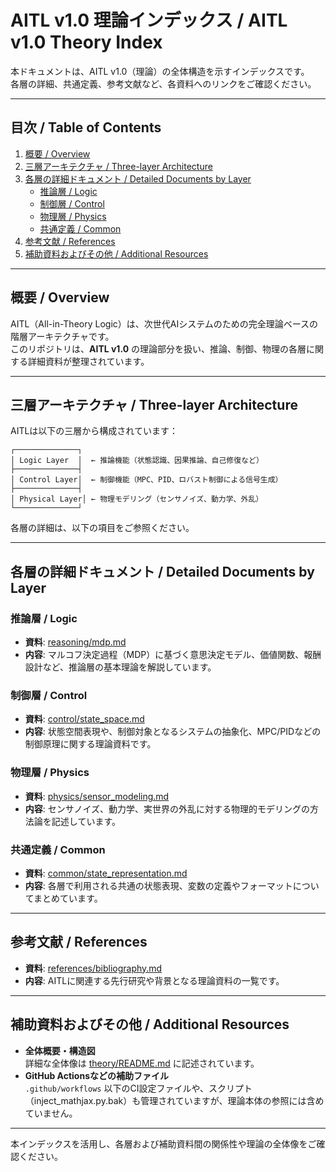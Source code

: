 # AITL v1.0 理論インデックス / AITL v1.0 Theory Index

本ドキュメントは、AITL v1.0（理論）の全体構造を示すインデックスです。  
各層の詳細、共通定義、参考文献など、各資料へのリンクをご確認ください。

---

## 目次 / Table of Contents

1. [概要 / Overview](#概要--overview)
2. [三層アーキテクチャ / Three-layer Architecture](#三層アーキテクチャ--three-layer-architecture)
3. [各層の詳細ドキュメント / Detailed Documents by Layer](#各層の詳細ドキュメント--detailed-documents-by-layer)
    - [推論層 / Logic](#推論層--logic)
    - [制御層 / Control](#制御層--control)
    - [物理層 / Physics](#物理層--physics)
    - [共通定義 / Common](#共通定義--common)
4. [参考文献 / References](#参考文献--references)
5. [補助資料およびその他 / Additional Resources](#補助資料およびその他--additional-resources)

---

## 概要 / Overview

AITL（All-in-Theory Logic）は、次世代AIシステムのための完全理論ベースの階層アーキテクチャです。  
このリポジトリは、**AITL v1.0** の理論部分を扱い、推論、制御、物理の各層に関する詳細資料が整理されています。

---

## 三層アーキテクチャ / Three-layer Architecture

AITLは以下の三層から構成されています：

```
┌──────────────┐
│ Logic Layer  │  ← 推論機能（状態認識、因果推論、自己修復など）
├──────────────┤
│ Control Layer│  ← 制御機能（MPC、PID、ロバスト制御による信号生成）
├──────────────┤
│ Physical Layer│ ← 物理モデリング（センサノイズ、動力学、外乱）
└──────────────┘
```

各層の詳細は、以下の項目をご参照ください。

---

## 各層の詳細ドキュメント / Detailed Documents by Layer

### 推論層 / Logic  
- **資料**: [reasoning/mdp.md](./reasoning/mdp.md)  
- **内容**: マルコフ決定過程（MDP）に基づく意思決定モデル、価値関数、報酬設計など、推論層の基本理論を解説しています。

### 制御層 / Control  
- **資料**: [control/state_space.md](./control/state_space.md)  
- **内容**: 状態空間表現や、制御対象となるシステムの抽象化、MPC/PIDなどの制御原理に関する理論資料です。

### 物理層 / Physics  
- **資料**: [physics/sensor_modeling.md](./physics/sensor_modeling.md)  
- **内容**: センサノイズ、動力学、実世界の外乱に対する物理的モデリングの方法論を記述しています。

### 共通定義 / Common  
- **資料**: [common/state_representation.md](./common/state_representation.md)  
- **内容**: 各層で利用される共通の状態表現、変数の定義やフォーマットについてまとめています。

---

## 参考文献 / References

- **資料**: [references/bibliography.md](./references/bibliography.md)  
- **内容**: AITLに関連する先行研究や背景となる理論資料の一覧です。

---

## 補助資料およびその他 / Additional Resources

- **全体概要・構造図**  
  詳細な全体像は [theory/README.md](./README.md) に記述されています。  
- **GitHub Actionsなどの補助ファイル**  
  `.github/workflows` 以下のCI設定ファイルや、スクリプト（inject_mathjax.py.bak）も管理されていますが、理論本体の参照には含めていません。

---

本インデックスを活用し、各層および補助資料間の関係性や理論の全体像をご確認ください。

